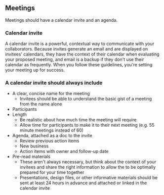## Meetings
Meetings should have a calendar invite and an agenda.
### Calendar invite
A calendar invite is a powerful, contextual way to communicate with your collaborators. Because invites generate an email and are displayed on invitees' calendars, they have the context of their calendar when evaluating your proposed meeting, and email is a backup if they don't use their calendar as frequently.
When you follow these guidelines, you're setting your meeting up for success. 
### A calendar invite should always include
* A clear, concise name for the meeting
  * Invitees should be able to understand the basic gist of a meeting from the name alone
* Participants
* Length
  * Be realistic about how much time the meeting will require
  * Allow time for participants to make it to their next meeting (e.g. 55 minute meetings instead of 60)
* Agenda, attached as a doc to the invite
  * Review previous action items
  * New business
  * Action items with owner and follow-up date
* Pre-read materials
  * These aren't always necessary, but think about the context of your invitees and share the right information to allow the to be optimally prepared for your time together
  * Presentations, design files, or other informative materials should be sent at least 24 hours in advance and attached or linked in the calendar invite
